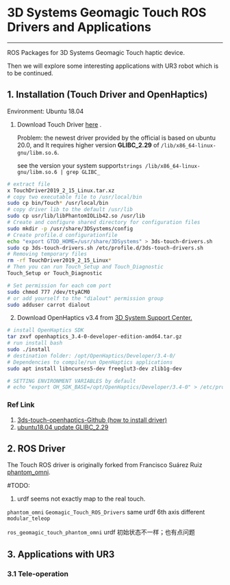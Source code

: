# 3D Systems Geomagic Touch ROS Drivers and Applications
---------------------------------------------
ROS Packages for 3D Systems Geomagic Touch haptic device.

Then we will explore some interesting applications with UR3 robot which is to be continued.

## 1. Installation (Touch Driver and OpenHaptics)

Environment: Ubuntu 18.04

1. Download Touch Driver [here](https://s3.amazonaws.com/dl.3dsystems.com/binaries/Sensable/Linux/TouchDriver2019_2_15_Linux.tar.xz) . 

   Problem: the newest driver provided by the official is based on ubuntu 20.0, and It requires higher version **GLIBC_2.29** of `/lib/x86_64-linux-gnu/libm.so.6`. 

   see the version your system support`strings /lib/x86_64-linux-gnu/libm.so.6 | grep GLIBC_`

```bash
# extract file 
x TouchDriver2019_2_15_Linux.tar.xz
# copy two executable file to /usr/local/bin 
sudo cp bin/Touch* /usr/local/bin 
# copy driver lib to the default /usr/lib
sudo cp usr/lib/libPhantomIOLib42.so /usr/lib
# Create and configure shared directory for configuration files
sudo mkdir -p /usr/share/3DSystems/config
# Create profile.d configurationfile
echo "export GTDD_HOME=/usr/share/3DSystems" > 3ds-touch-drivers.sh
sudo cp 3ds-touch-drivers.sh /etc/profile.d/3ds-touch-drivers.sh
# Removing temporary files
rm -rf TouchDriver2019_2_15_Linux*
# Then you can run Touch_Setup and Touch_Diagnostic
Touch_Setup or Touch_Diagnostic

# Set permission for each com port
sudo chmod 777 /dev/ttyACM0
# or add yourself to the "dialout" permission group 
sudo adduser carrot dialout
```

2. Download OpenHaptics v3.4 from [3D System Support Center.](https://support.3dsystems.com/s/article/OpenHaptics-for-Linux-Developer-Edition-v34?language=en_US)

```bash
# install OpenHaptics SDK 
tar zxvf openhaptics_3.4-0-developer-edition-amd64.tar.gz
# run install bash
sudo ./install
# destination folder: /opt/OpenHaptics/Developer/3.4-0/
# Dependencies to compile/run OpenHaptics applications
sudo apt install libncurses5-dev freeglut3-dev zlib1g-dev

# SETTING ENVIRONMENT VARIABLES by default
# echo "export OH_SDK_BASE=/opt/OpenHaptics/Developer/3.4-0" > /etc/profile.d/openhaptics.sh
```

### Ref Link

1. [3ds-touch-openhaptics-Github (how to install driver)](https://github.com/jhu-cisst-external/3ds-touch-openhaptics)
2. [ubuntu18.04 update GLIBC_2.29](https://www.cnblogs.com/chenyirong/p/16342370.html)

##  2. ROS Driver

The Touch ROS driver is originally forked from Francisco Suárez Ruiz [phantom_omni](https://github.com/fsuarez6/phantom_omni). 

#TODO:

1. urdf seems not exactly map to the real touch. 

`phantom_omni` `Geomagic_Touch_ROS_Drivers` same urdf  6th axis different `modular_teleop` 

`ros_geomagic_touch_phantom_omni` urdf 初始状态不一样；也有点问题





## 3. Applications with UR3

### 3.1 Tele-operation



